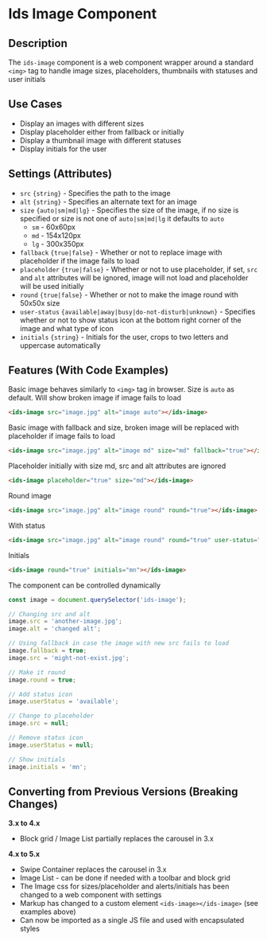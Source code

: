 # Ids Image Component

## Description

The `ids-image` component is a web component wrapper around a standard `<img>` tag to handle image sizes, placeholders, thumbnails with statuses and user initials

## Use Cases
- Display an images with different sizes
- Display placeholder either from fallback or initially
- Display a thumbnail image with different statuses
- Display initials for the user

## Settings (Attributes)
- `src` `{string}` - Specifies the path to the image
- `alt` `{string}` - Specifies an alternate text for an image
- `size` `{auto|sm|md|lg}` - Specifies the size of the image, if no size is specified or size is not one of `auto|sm|md|lg` it defaults to `auto`
  - `sm` - 60x60px
  - `md` - 154x120px
  - `lg` - 300x350px
- `fallback` `{true|false}` - Whether or not to replace image with placeholder if the image fails to load
- `placeholder` `{true|false}` - Whether or not to use placeholder, if set, `src` and `alt` attributes will be ignored, image will not load and placeholder will be used initially
- `round` `{true|false}` - Whether or not to make the image round with 50x50x size
- `user-status` `{available|away|busy|do-not-disturb|unknown}` - Specifies whether or not to show status icon at the bottom right corner of the image and what type of icon
- `initials` `{string}` - Initials for the user, crops to two letters and uppercase automatically

## Features (With Code Examples)

Basic image behaves similarly to `<img>` tag in browser. Size is `auto` as default. Will show broken image if image fails to load

```html
<ids-image src="image.jpg" alt="image auto"></ids-image>
```

Basic image with fallback and size, broken image will be replaced with placeholder if image fails to load

```html
<ids-image src="image.jpg" alt="image md" size="md" fallback="true"></ids-image>
```

Placeholder initially with size md, src and alt attributes are ignored

```html
<ids-image placeholder="true" size="md"></ids-image>
```

Round image

```html
<ids-image src="image.jpg" alt="image round" round="true"></ids-image>
```

With status

```html
<ids-image src="image.jpg" alt="image round" round="true" user-status="available"></ids-image>
```

Initials

```html
<ids-image round="true" initials="mn"></ids-image>
```

The component can be controlled dynamically

```js
const image = document.querySelector('ids-image');

// Changing src and alt
image.src = 'another-image.jpg';
image.alt = 'changed alt';

// Using fallback in case the image with new src fails to load
image.fallback = true;
image.src = 'might-not-exist.jpg';

// Make it round
image.round = true;

// Add status icon
image.userStatus = 'available';

// Change to placeholder
image.src = null;

// Remove status icon
image.userStatus = null;

// Show initials
image.initials = 'mn';
```

## Converting from Previous Versions (Breaking Changes)

**3.x to 4.x**

- Block grid / Image List partially replaces the carousel in 3.x

**4.x to 5.x**

- Swipe Container replaces the carousel in 3.x
- Image List - can be done if needed with a toolbar and block grid
- The Image css for sizes/placeholder and alerts/initials has been changed to a web component with settings
- Markup has changed to a custom element `<ids-image></ids-image>` (see examples above)
- Can now be imported as a single JS file and used with encapsulated styles
